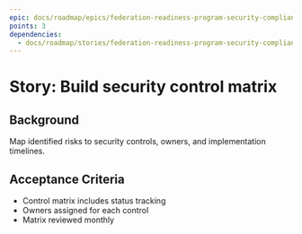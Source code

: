 ```yaml
---
epic: docs/roadmap/epics/federation-readiness-program-security-compliance.md
points: 3
dependencies:
  - docs/roadmap/stories/federation-readiness-program-security-compliance-01-threat-model.md
---
```

# Story: Build security control matrix

## Background
Map identified risks to security controls, owners, and implementation timelines.

## Acceptance Criteria
- Control matrix includes status tracking
- Owners assigned for each control
- Matrix reviewed monthly
